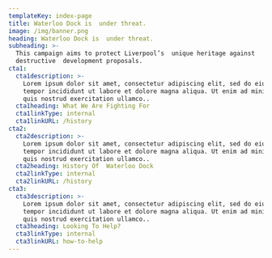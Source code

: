 ```yaml
---
templateKey: index-page
title: Waterloo Dock is  under threat.
image: /img/banner.png
heading: Waterloo Dock is  under threat.
subheading: >-
  This campaign aims to protect Liverpool’s  unique heritage against
  destructive  development proposals.
cta1:
  cta1description: >-
    Lorem ipsum dolor sit amet, consectetur adipiscing elit, sed do eiusmod
    tempor incididunt ut labore et dolore magna aliqua. Ut enim ad minim veniam,
    quis nostrud exercitation ullamco..
  cta1heading: What We Are Fighting For
  cta1linkType: internal
  cta1linkURL: /history
cta2:
  cta2description: >-
    Lorem ipsum dolor sit amet, consectetur adipiscing elit, sed do eiusmod
    tempor incididunt ut labore et dolore magna aliqua. Ut enim ad minim veniam,
    quis nostrud exercitation ullamco..
  cta2heading: History Of  Waterloo Dock
  cta2linkType: internal
  cta2linkURL: /history
cta3:
  cta3description: >-
    Lorem ipsum dolor sit amet, consectetur adipiscing elit, sed do eiusmod
    tempor incididunt ut labore et dolore magna aliqua. Ut enim ad minim veniam,
    quis nostrud exercitation ullamco..
  cta3heading: Looking To Help?
  cta3linkType: internal
  cta3linkURL: how-to-help
---
```


